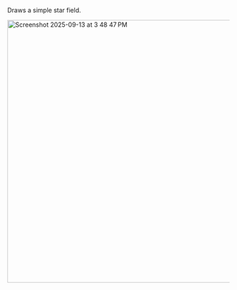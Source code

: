 Draws a simple star field.

<img width="596" height="597" alt="Screenshot 2025-09-13 at 3 48 47 PM" src="https://github.com/user-attachments/assets/05911496-1868-4896-b12b-f1cbb8abdbe2" />

